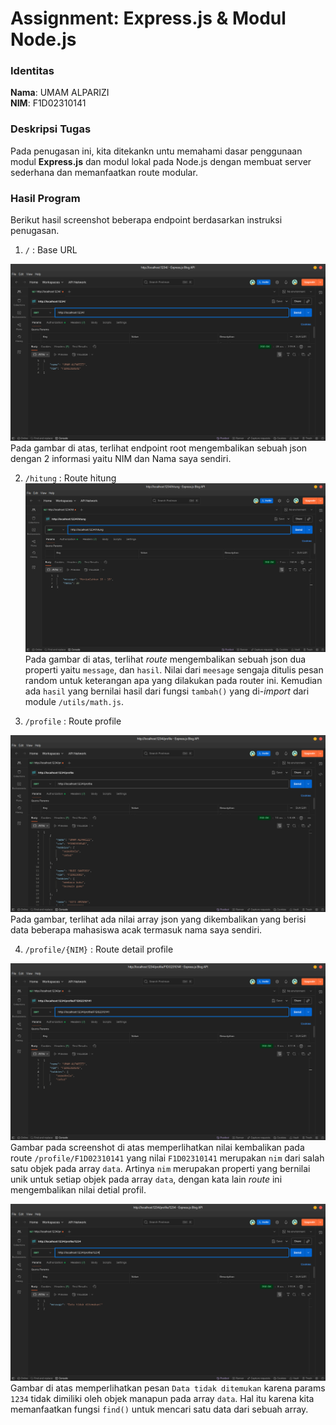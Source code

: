 # Assignment: Express.js & Modul Node.js

### Identitas

**Nama**: UMAM ALPARIZI<br>**NIM**: F1D02310141

### Deskripsi Tugas

Pada penugasan ini, kita ditekankn untu memahami dasar penggunaan modul **Express.js** dan modul lokal pada Node.js dengan membuat server sederhana dan memanfaatkan route modular.

### Hasil Program

Berikut hasil screenshot beberapa endpoint berdasarkan instruksi penugasan.

1. `/` : Base URL

  ![Base URL](ss/base-url.png)
	Pada gambar di atas, terlihat endpoint root mengembalikan sebuah json dengan 2 informasi yaitu NIM dan Nama saya sendiri.

2. `/hitung` : Route hitung
  ![Base URL](ss/hitung.png)
	Pada gambar di atas, terlihat *route* mengembalikan sebuah json dua properti yaitu `message`, dan `hasil`. Nilai dari `meesage` sengaja ditulis pesan random untuk keterangan apa yang dilakukan pada router ini. Kemudian ada `hasil` yang bernilai hasil dari fungsi `tambah()` yang di-*import* dari module `/utils/math.js`.

3. `/profile` : Route profile

  ![Base URL](ss/profile.png)
	Pada gambar, terlihat ada nilai array json yang dikembalikan yang berisi data beberapa mahasiswa acak termasuk nama saya sendiri.

4. `/profile/{NIM}` : Route detail profile

  ![Base URL](ss/profile-detail.png)
	Gambar pada screenshot di atas memperlihatkan nilai kembalikan pada route `/profile/F1D02310141` yang nilai `F1D02310141` merupakan `nim` dari salah satu objek pada array `data`. Artinya `nim` merupakan properti yang bernilai unik untuk setiap objek pada array `data`, dengan kata lain *route* ini mengembalikan nilai detial profil.

  ![Base URL](ss/profile-404.png)
	Gambar di atas memperlihatkan pesan `Data tidak ditemukan` karena params `1234` tidak dimiliki oleh objek manapun pada array `data`. Hal itu karena kita memanfaatkan fungsi `find()` untuk mencari satu data dari sebuah array.
